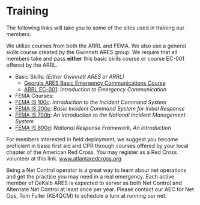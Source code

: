 # Training

The following links will take you to some of the sites used in training our members.

We utilize courses from both the ARRL and FEMA. We also use a general skills course created by the Gwinnett ARES group. We require that all members take and pass **either** this basic skills course or course EC-001 offered by the ARRL.

* Basic Skills: _(Either Gwinnett ARES or ARRL)_
  * [Georgia ARES Basic Emergency Communications Course](http://www.arestest.org/Default.aspx?NAME=George%20Olive&CALLSIGN=AI4UR&EMAIL=ec@dekalbares.org)
  * [ARRL EC-001](https://www.arrl.org/online-course-catalog): _Introduction to Emergency Communication_
* FEMA Courses:
* [FEMA IS 100c](https://training.fema.gov/is/courseoverview.aspx?code=IS-100.c): _Introduction to the Incident Command System_
* [FEMA IS 200c](https://training.fema.gov/is/courseoverview.aspx?code=IS-200.c): _Basic Incident Command System for Initial Response_
* [FEMA IS 700b](https://training.fema.gov/is/courseoverview.aspx?code=IS-700.b): _An Introduction to the National Incident Management System_
* [FEMA IS 800d](https://training.fema.gov/is/courseoverview.aspx?code=IS-800.d): _National Response Framework, An Introduction_

For members interested in field deployment, we suggest you become proficient in basic first aid and CPR through courses offered by your local chapter of the American Red Cross. You may register as a Red Cross volunteer at this link. www.atlantaredcross.org

Being a Net Control operator is a great way to learn about net operations and get the practice you may need in a real emergency. Each active member of DeKalb ARES is expected to server as both Net Control and Alternate Net Control at least once per year. Please contact our AEC for Net Ops, Tom Fuller (KE4QCM) to schedule a turn at running our net.
